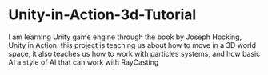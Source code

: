# Unity-in-Action-3d-Tutorial
I am learning Unity game engine through the book by Joseph Hocking, Unity in Action.
this project is teaching us about how to move in a 3D world space, it also teaches us how to work with particles systems, and how basic AI a style of AI that can work with RayCasting
